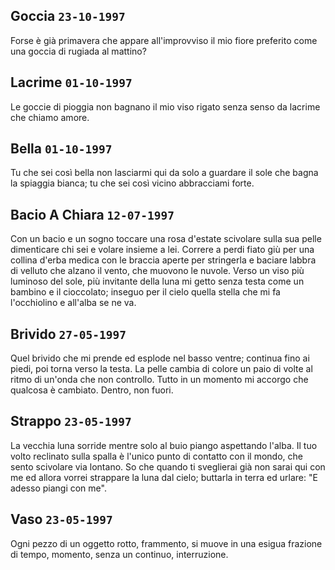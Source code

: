 ## Goccia `23-10-1997`

Forse &egrave; gi&agrave; primavera
che appare all'improvviso
il mio fiore preferito
come una goccia
di rugiada al mattino?

## Lacrime `01-10-1997`

Le goccie di pioggia
non bagnano il mio viso
rigato senza senso
da lacrime che
chiamo
amore.

## Bella `01-10-1997`

Tu che sei cos&igrave; bella
non lasciarmi qui da solo
a guardare il sole
che bagna la spiaggia
bianca; tu che sei
cos&igrave; vicino abbracciami
forte.

## Bacio A Chiara `12-07-1997`

Con un bacio e un sogno
toccare una rosa d'estate
scivolare sulla sua pelle
dimenticare chi sei
e volare insieme a lei.
Correre a perdi fiato
gi&ugrave; per una collina
d'erba medica
con le braccia aperte
per stringerla e baciare
labbra di velluto che
alzano il vento, che muovono
le nuvole.
Verso un viso pi&ugrave; luminoso
del sole, pi&ugrave; invitante della
luna mi getto senza testa
come un bambino e il cioccolato;
inseguo per il cielo
quella stella che mi fa
l'occhiolino e all'alba
se ne va.

## Brivido `27-05-1997`

Quel brivido che
mi prende ed
esplode nel basso
ventre; continua fino
ai piedi, poi torna
verso la testa. La
pelle cambia di colore
un paio di volte al
ritmo di un'onda
che non controllo.
Tutto in un momento
mi accorgo che
qualcosa &egrave; cambiato.
Dentro, non fuori.

## Strappo `23-05-1997`

La vecchia luna
sorride mentre solo
al buio piango
aspettando l'alba.
Il tuo volto reclinato
sulla spalla &egrave; l'unico
punto di contatto con
il mondo, che
sento scivolare via
lontano. So
che quando ti sveglierai
gi&agrave; non sarai qui
con me ed allora
vorrei strappare la luna
dal cielo; buttarla
in terra ed urlare:
&quot;E adesso piangi con me&quot;.

## Vaso `23-05-1997`

Ogni pezzo di un
oggetto rotto, frammento,
si muove in una esigua
frazione di tempo, momento,
senza un continuo, interruzione.
